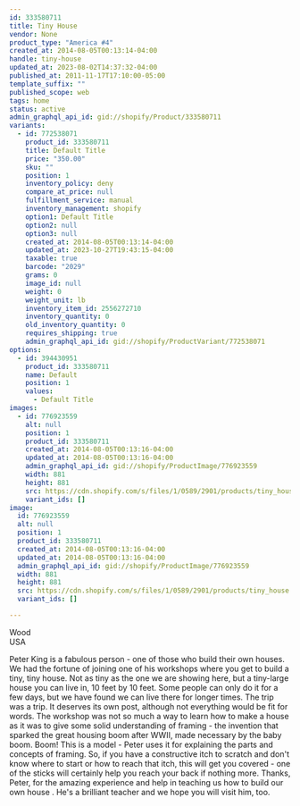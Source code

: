 ```yaml
---
id: 333580711
title: Tiny House
vendor: None
product_type: "America #4"
created_at: 2014-08-05T00:13:14-04:00
handle: tiny-house
updated_at: 2023-08-02T14:37:32-04:00
published_at: 2011-11-17T17:10:00-05:00
template_suffix: ""
published_scope: web
tags: home
status: active
admin_graphql_api_id: gid://shopify/Product/333580711
variants:
  - id: 772538071
    product_id: 333580711
    title: Default Title
    price: "350.00"
    sku: ""
    position: 1
    inventory_policy: deny
    compare_at_price: null
    fulfillment_service: manual
    inventory_management: shopify
    option1: Default Title
    option2: null
    option3: null
    created_at: 2014-08-05T00:13:14-04:00
    updated_at: 2023-10-27T19:43:15-04:00
    taxable: true
    barcode: "2029"
    grams: 0
    image_id: null
    weight: 0
    weight_unit: lb
    inventory_item_id: 2556272710
    inventory_quantity: 0
    old_inventory_quantity: 0
    requires_shipping: true
    admin_graphql_api_id: gid://shopify/ProductVariant/772538071
options:
  - id: 394430951
    product_id: 333580711
    name: Default
    position: 1
    values:
      - Default Title
images:
  - id: 776923559
    alt: null
    position: 1
    product_id: 333580711
    created_at: 2014-08-05T00:13:16-04:00
    updated_at: 2014-08-05T00:13:16-04:00
    admin_graphql_api_id: gid://shopify/ProductImage/776923559
    width: 881
    height: 881
    src: https://cdn.shopify.com/s/files/1/0589/2901/products/tiny_house.jpeg?v=1407211996
    variant_ids: []
image:
  id: 776923559
  alt: null
  position: 1
  product_id: 333580711
  created_at: 2014-08-05T00:13:16-04:00
  updated_at: 2014-08-05T00:13:16-04:00
  admin_graphql_api_id: gid://shopify/ProductImage/776923559
  width: 881
  height: 881
  src: https://cdn.shopify.com/s/files/1/0589/2901/products/tiny_house.jpeg?v=1407211996
  variant_ids: []

---
```


Wood  
USA

Peter King is a fabulous person - one of those who build their own houses. We had the fortune of joining one of his workshops where you get to build a tiny, tiny house. Not as tiny as the one we are showing here, but a tiny-large house you can live in, 10 feet by 10 feet. Some people can only do it for a few days, but we have found we can live there for longer times. The trip was a trip. It deserves its own post, although not everything would be fit for words. The workshop was not so much a way to learn how to make a house as it was to give some solid understanding of framing - the invention that sparked the great housing boom after WWII, made necessary by the baby boom. Boom! This is a model - Peter uses it for explaining the parts and concepts of framing. So, if you have a constructive itch to scratch and don't know where to start or how to reach that itch, this will get you covered - one of the sticks will certainly help you reach your back if nothing more. Thanks, Peter, for the amazing experience and help in teaching us how to build our own house . He's a brilliant teacher and we hope you will visit him, too.